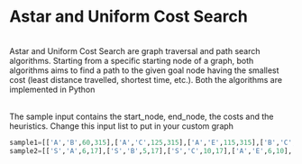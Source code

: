<H1><b>Astar and Uniform Cost Search</b></H1><br> Astar and Uniform Cost Search are graph traversal and path search algorithms. Starting from a specific starting node of a graph, both algorithms aims to find a path to the given goal node having the smallest cost (least distance travelled, shortest time, etc.). Both the algorithms are implemented in Python
<br><br>

The sample input contains the start_node, end_node, the costs and the heuristics. Change this input list to put in your custom graph
```python
sample1=[['A','B',60,315],['A','C',125,315],['A','E',115,315],['B','C',130,340],['E','F',60,195],['F','G',55,210],['G','H',90,160],['C','D',90,210],['C','G',70,210],['D','I',150,150],['H','I',85,70]]
sample2=[['S','A',6,17],['S','B',5,17],['S','C',10,17],['A','E',6,10],['B','E',6,13],['B','D',7,13],['C','D',6,4],['E','F',6,4],['D','F',6,2],['F','G',1,1]]
```
